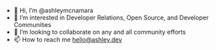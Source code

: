 - 👋 Hi, I’m @ashleymcnamara
- 👀 I’m interested in Developer Relations, Open Source, and Developer Communities
- 💞️ I’m looking to collaborate on any and all community efforts 
- 📫 How to reach me hello@ashley.dev
<!---
ashleymcnamara/ashleymcnamara is a ✨ special ✨ repository because its `README.md` (this file) appears on your GitHub profile.
You can click the Preview link to take a look at your changes.
--->
